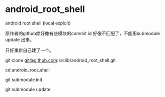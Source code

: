 android_root_shell
==================

android root shell (local exploit)

原作者的github库好像有些模块的commit id 好像不匹配了，不能用submodule update 出来。

只好重新自己建了一个。

git clone git@github.com:srclib/android_root_shell.git

cd android_root_shell

git submodule init

git submodule update

